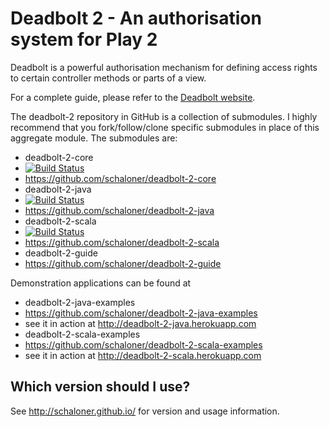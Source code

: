# Deadbolt 2 - An authorisation system for Play 2 #

Deadbolt is a powerful authorisation mechanism for defining access rights to certain controller methods or parts of a view.

For a complete guide, please refer to the [Deadbolt website](http://deadbolt.ws).

The deadbolt-2 repository in GitHub is a collection of submodules.  I highly recommend that you fork/follow/clone specific submodules in place of this aggregate module.  The submodules are:

* deadbolt-2-core 
 * [![Build Status](https://travis-ci.org/schaloner/deadbolt-2-core.svg?branch=master)](https://travis-ci.org/schaloner/deadbolt-2-core)
 * <https://github.com/schaloner/deadbolt-2-core>
* deadbolt-2-java
 * [![Build Status](https://travis-ci.org/schaloner/deadbolt-2-java.svg?branch=master)](https://travis-ci.org/schaloner/deadbolt-2-java)
 * <https://github.com/schaloner/deadbolt-2-java>
* deadbolt-2-scala
 * [![Build Status](https://travis-ci.org/schaloner/deadbolt-2-scala.svg?branch=master)](https://travis-ci.org/schaloner/deadbolt-2-scala)
 * <https://github.com/schaloner/deadbolt-2-scala>
* deadbolt-2-guide
 * <https://github.com/schaloner/deadbolt-2-guide>

Demonstration applications can be found at
 
* deadbolt-2-java-examples
 *  <https://github.com/schaloner/deadbolt-2-java-examples>
 * see it in action at <http://deadbolt-2-java.herokuapp.com>
* deadbolt-2-scala-examples
 * <https://github.com/schaloner/deadbolt-2-scala-examples>
 * see it in action at <http://deadbolt-2-scala.herokuapp.com>

## Which version should I use? ##
See <http://schaloner.github.io/> for version and usage information.

